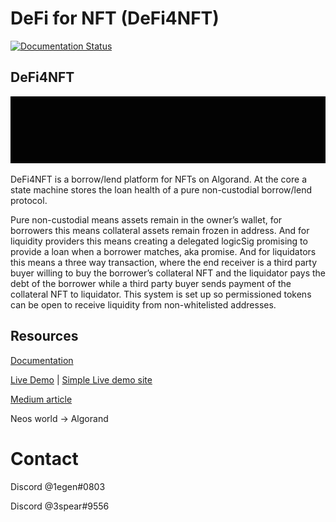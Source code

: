 # DeFi for NFT (DeFi4NFT)
[![Documentation Status](https://readthedocs.org/projects/defi4nft/badge/?version=latest)](https://defi4nft.readthedocs.io/en/latest/?badge=latest)

## DeFi4NFT

[![d4t logo](/docs/assets/images/logo.gif)](https://youtu.be/4n19YhPuku4 "DeFi4NFT introduction video")

DeFi4NFT is a borrow/lend platform for NFTs on Algorand. At the core a state machine stores the loan health of a pure non-custodial borrow/lend protocol.

Pure non-custodial means assets remain in the owner’s wallet, for borrowers this means collateral assets remain frozen in address. And for liquidity providers this means creating a delegated logicSig promising to provide a loan when a borrower matches, aka promise. And for liquidators this means a three way transaction, where the end receiver is a third party buyer willing to buy the borrower’s collateral NFT and the liquidator pays the debt of the borrower while a third party buyer sends payment of the collateral NFT to liquidator. This system is set up so permissioned tokens can be open to receive liquidity from non-whitelisted addresses.

## Resources

[Documentation](https://defi4nft.readthedocs.io/en/latest)

[Live Demo](https://defi4nft.vercel.app) 
|
[Simple Live demo site](https://simpled4t.vercel.app)

[Medium article](https://medium.com/p/b99ac17d20ce)

Neos world -> Algorand

# Contact

Discord @1egen#0803

Discord @3spear#9556
